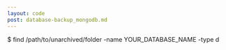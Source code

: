 ```yaml
---
layout: code
post: database-backup_mongodb.md
---
```



$ find /path/to/unarchived/folder  -name YOUR_DATABASE_NAME -type d
